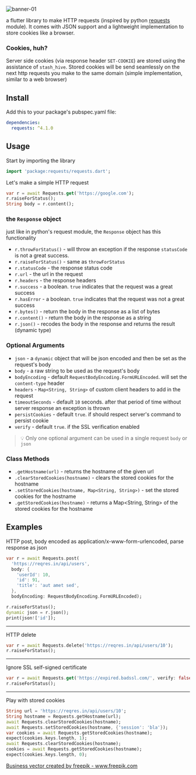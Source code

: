 ![banner-01](https://user-images.githubusercontent.com/1287098/68531964-ccead400-0320-11ea-93a6-fa83b9183dd8.png)


a flutter library to make HTTP requests (inspired by python [requests](https://github.com/psf/requests) module). It comes with JSON support and a lightweight implementation to store cookies like a browser.

### Cookies, huh?
Server side cookies (via response header `SET-COOKIE`) are stored using the assistance of `stash_hive`. Stored cookies will be send seamlessly on the next http requests you make to the same domain (simple implementation, similar to a web browser)


## Install

Add this to your package's pubspec.yaml file:

```yaml
dependencies:
  requests: ^4.1.0
```

## Usage
Start by importing the library
```dart
import 'package:requests/requests.dart';
```

Let's make a simple HTTP request

```dart
var r = await Requests.get('https://google.com');
r.raiseForStatus();
String body = r.content();
```


### the `Response` object
just like in python's request module, the `Response` object has this functionality

- `r.throwForStatus()` - will throw an exception if the response `statusCode` is not a great success.
- `r.raiseForStatus()` - same as `throwForStatus`
- `r.statusCode` - the response status code
- `r.url` - the url in the request 
- `r.headers` - the response headers 
- `r.success` - a boolean. `true` indicates that the request was a great success 
- `r.hasError` - a boolean. `true` indicates that the request was not a great success 
- `r.bytes()` - return the body in the response as a list of bytes 
- `r.content()` - return the body in the response as a string
- `r.json()` - recodes the body in the response and returns the result (dynamic type)


### Optional Arguments

- `json` - a `dynamic` object that will be json encoded and then be set as the request's body
- `body` - a raw string to be used as the request's body
- `bodyEncoding` - default `RequestBodyEncoding.FormURLEncoded`. will set the `content-type` header
- `headers` - `Map<String, String>` of custom client headers to add in the request
- `timeoutSeconds` - default `10` seconds. after that period of time without server response an exception is thrown
- `persistCookies` - default `true`. if should respect server's command to persist cookie
- `verify` - default `true`. if the SSL verification enabled

> 💡 Only one optional argument can be used in a single request `body` or `json`
 
 
 ### Class Methods

- `.getHostname(url)` - returns the hostname of the given url
- `.clearStoredCookies(hostname)` - clears the stored cookies for the hostname
- `.setStoredCookies(hostname, Map<String, String>)` - set the stored cookies for the hostname
- `.getStoredCookies(hostname)` - returns a Map<String, String> of the stored cookies for the hostname

 
## Examples
 
HTTP post, body encoded as application/x-www-form-urlencoded, parse response as json

```dart
var r = await Requests.post(
  'https://reqres.in/api/users',
  body: {
    'userId': 10,
    'id': 91,
    'title': 'aut amet sed',
  },
  bodyEncoding: RequestBodyEncoding.FormURLEncoded);

r.raiseForStatus();
dynamic json = r.json();
print(json!['id']);
```

---

HTTP delete

```dart
var r = await Requests.delete('https://reqres.in/api/users/10');
r.raiseForStatus();
```

---

Ignore SSL self-signed certificate

```dart
var r = await Requests.get('https://expired.badssl.com/', verify: false);
r.raiseForStatus();
``` 

---

Play with stored cookies

```dart
String url = 'https://reqres.in/api/users/10';
String hostname = Requests.getHostname(url);
await Requests.clearStoredCookies(hostname);
await Requests.setStoredCookies(hostname, {'session': 'bla'});
var cookies = await Requests.getStoredCookies(hostname);
expect(cookies.keys.length, 1);
await Requests.clearStoredCookies(hostname);
cookies = await Requests.getStoredCookies(hostname);
expect(cookies.keys.length, 0);
``` 

<a href="https://www.freepik.com/free-photos-vectors/business">Business vector created by freepik - www.freepik.com</a>